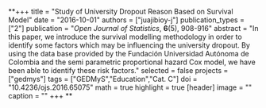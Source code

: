 **+++
title = "Study of University Dropout Reason Based on Survival Model"
date = "2016-10-01"
authors = ["juajibioy-j"]
publication_types = ["2"]
publication = "*Open Journal of Statistics*, **6**(5), 908-916"
abstract = "In this paper, we introduce the survival modelling methodology in order to identify some factors which may be influencing the university dropout. By using the data base provided by the Fundación Universidad Autónoma de Colombia and the semi parametric proportional hazard Cox model, we have been able to identify these risk factors."
selected = false
projects = ["gedmys"]
tags = ["GEDMyS","Education","Cat. C"]
doi = "10.4236/ojs.2016.65075"
math = true
highlight = true
[header]
image = ""
caption = ""
+++
**
